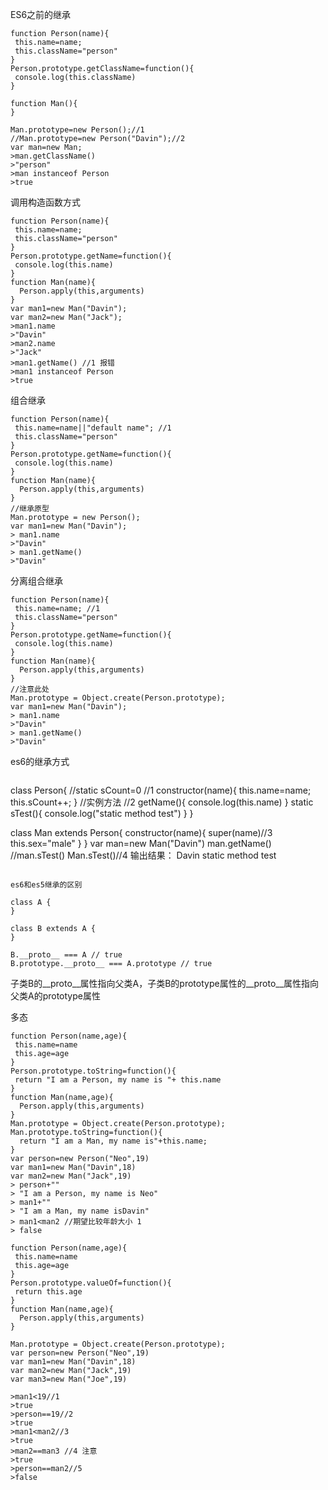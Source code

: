 ES6之前的继承

``` 
function Person(name){
 this.name=name;
 this.className="person" 
}
Person.prototype.getClassName=function(){
 console.log(this.className)
}

function Man(){
}

Man.prototype=new Person();//1
//Man.prototype=new Person("Davin");//2
var man=new Man;
>man.getClassName()
>"person"
>man instanceof Person
>true

```

调用构造函数方式

``` 
function Person(name){
 this.name=name;
 this.className="person" 
}
Person.prototype.getName=function(){
 console.log(this.name)
}
function Man(name){
  Person.apply(this,arguments)
}
var man1=new Man("Davin");
var man2=new Man("Jack");
>man1.name
>"Davin"
>man2.name
>"Jack"
>man1.getName() //1 报错
>man1 instanceof Person
>true
```

组合继承


``` 
function Person(name){
 this.name=name||"default name"; //1
 this.className="person" 
}
Person.prototype.getName=function(){
 console.log(this.name)
}
function Man(name){
  Person.apply(this,arguments)
}
//继承原型
Man.prototype = new Person();
var man1=new Man("Davin");
> man1.name
>"Davin"
> man1.getName()
>"Davin"

```

分离组合继承


``` 
function Person(name){
 this.name=name; //1
 this.className="person" 
}
Person.prototype.getName=function(){
 console.log(this.name)
}
function Man(name){
  Person.apply(this,arguments)
}
//注意此处
Man.prototype = Object.create(Person.prototype);
var man1=new Man("Davin");
> man1.name
>"Davin"
> man1.getName()
>"Davin"
```
es6的继承方式


``` 

```
class Person{
  //static sCount=0 //1
  constructor(name){
     this.name=name; 
     this.sCount++;
  }
  //实例方法 //2
  getName(){
   console.log(this.name)
  }
  static sTest(){
    console.log("static method test")
  }
}

class Man extends Person{
  constructor(name){
    super(name)//3
    this.sex="male"
  }
}
var man=new Man("Davin")
man.getName()
//man.sTest()
Man.sTest()//4
输出结果：
Davin
static method test
``` 

es6和es5继承的区别

class A {
}

class B extends A {
}

B.__proto__ === A // true
B.prototype.__proto__ === A.prototype // true
```
子类B的__proto__属性指向父类A，子类B的prototype属性的__proto__属性指向父类A的prototype属性


多态


``` 
function Person(name,age){
 this.name=name
 this.age=age
}
Person.prototype.toString=function(){
 return "I am a Person, my name is "+ this.name
}
function Man(name,age){
  Person.apply(this,arguments)
}
Man.prototype = Object.create(Person.prototype);
Man.prototype.toString=function(){
  return "I am a Man, my name is"+this.name;
}
var person=new Person("Neo",19)
var man1=new Man("Davin",18)
var man2=new Man("Jack",19)
> person+""
> "I am a Person, my name is Neo"
> man1+""
> "I am a Man, my name isDavin"
> man1<man2 //期望比较年龄大小 1
> false
```


``` 
function Person(name,age){
 this.name=name
 this.age=age
}
Person.prototype.valueOf=function(){
 return this.age
}
function Man(name,age){
  Person.apply(this,arguments)
}

Man.prototype = Object.create(Person.prototype);
var person=new Person("Neo",19)
var man1=new Man("Davin",18)
var man2=new Man("Jack",19)
var man3=new Man("Joe",19)

>man1<19//1
>true
>person==19//2
>true
>man1<man2//3
>true
>man2==man3 //4 注意
>true
>person==man2//5
>false
```